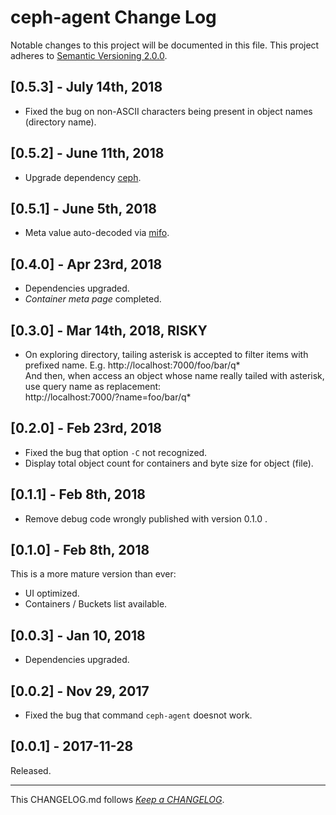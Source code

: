#   ceph-agent Change Log

Notable changes to this project will be documented in this file. This project adheres to [Semantic Versioning 2.0.0](http://semver.org/).

##  [0.5.3] - July 14th, 2018

*   Fixed the bug on non-ASCII characters being present in object names (directory name).

##  [0.5.2] - June 11th, 2018

*   Upgrade dependency [ceph](https://www.npmjs.com/package/ceph).

##  [0.5.1] - June 5th, 2018

*   Meta value auto-decoded via [mifo](https://www.npmjs.com/package/mifo).

##  [0.4.0] - Apr 23rd, 2018

*   Dependencies upgraded.
*   *Container meta page* completed.

##  [0.3.0] - Mar 14th, 2018, RISKY

*   On exploring directory, tailing asterisk is accepted to filter items with prefixed name. E.g.
    http://localhost:7000/foo/bar/q*  
    And then, when access an object whose name really tailed with asterisk, use query name as replacement:  
    http://localhost:7000/?name=foo/bar/q*

##	[0.2.0] - Feb 23rd, 2018

*	Fixed the bug that option `-C` not recognized.
*	Display total object count for containers and byte size for object (file).

##	[0.1.1] - Feb 8th, 2018

*	Remove debug code wrongly published with version 0.1.0 .

##	[0.1.0] - Feb 8th, 2018

This is a more mature version than ever:
*	UI optimized.
*	Containers / Buckets list available.

##	[0.0.3] - Jan 10, 2018

*	Dependencies upgraded.

##  [0.0.2] - Nov 29, 2017

*   Fixed the bug that command `ceph-agent` doesnot work.

##	[0.0.1] - 2017-11-28

Released.

---
This CHANGELOG.md follows [*Keep a CHANGELOG*](http://keepachangelog.com/).
